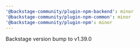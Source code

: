 ```yaml
---
'@backstage-community/plugin-npm-backend': minor
'@backstage-community/plugin-npm-common': minor
'@backstage-community/plugin-npm': minor
---
```


Backstage version bump to v1.39.0
